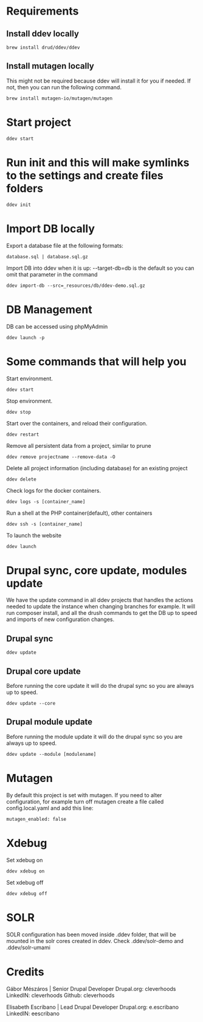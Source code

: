 # Requirements
## Install ddev locally
```
brew install drud/ddev/ddev
```
## Install mutagen locally
This might not be required because ddev will install it for you if needed. If not, then you can run the following command.
```
brew install mutagen-io/mutagen/mutagen
```
# Start project
```
ddev start
```
# Run init and this will make symlinks to the settings and create files folders
```
ddev init
```
# Import DB locally
Export a database file at the following formats:
```
database.sql | database.sql.gz
```
Import DB into ddev when it is up:
--target-db=db is the default so you can omit that parameter in the command
```
ddev import-db --src=_resources/db/ddev-demo.sql.gz
```

# DB Management
DB can be accessed using phpMyAdmin
```
ddev launch -p
```
# Some commands that will help you

Start environment.
```
ddev start
```
Stop environment.
```
ddev stop
```
Start over the containers, and reload their configuration.
```
ddev restart
```
Remove all persistent data from a project, similar to prune
```
ddev remove projectname --remove-data -O
```
Delete all project information (including database) for an existing project
```
ddev delete
```
Check logs for the docker containers.
```
ddev logs -s [container_name]
```
Run a shell at the PHP container(default), other containers
```
ddev ssh -s [container_name]
```
To launch the website
```
ddev launch
```
# Drupal sync, core update, modules update
We have the update command in all ddev projects that handles the actions needed to update the instance when changing branches for example.
It will run composer install, and all the drush commands to get the DB up to speed and imports of new configuration changes.
## Drupal sync
```
ddev update
```
## Drupal core update
Before running the core update it will do the drupal sync so you are always up to speed.
```
ddev update --core
```
## Drupal module update
Before running the module update it will do the drupal sync so you are always up to speed.
```
ddev update --module [modulename]
```
# Mutagen
By default this project is set with mutagen. If you need to alter configuration, for example turn off mutagen create a file called config.local.yaml and add this line:
```
mutagen_enabled: false
```
# Xdebug
Set xdebug on
```
ddev xdebug on
```
Set xdebug off
```
ddev xdebug off
```
# SOLR
SOLR configuration has been moved inside .ddev folder, that will be mounted in the solr cores created in ddev.
Check .ddev/solr-demo and .ddev/solr-umami

# Credits
Gábor Mészáros | Senior Drupal Developer
Drupal.org: cleverhoods
LinkedIN: cleverhoods
Github: cleverhoods

Elisabeth Escribano | Lead Drupal Developer
Drupal.org: e.escribano
LinkedIN: eescribano
